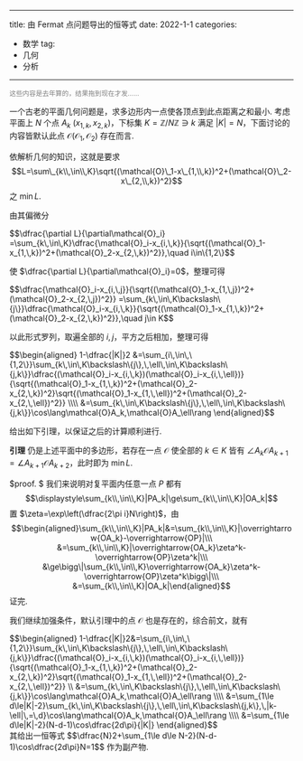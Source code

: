 
---
title: 由 Fermat 点问题导出的恒等式
date: 2022-1-1
categories:
  - 数学
tag:
  - 几何
  - 分析
---

<style type="text/css">
small {
  color: grey;
}
</style>

<small>这些内容是去年算的，结果拖到现在才发……</small>

一个古老的平面几何问题是，求多边形内一点使各顶点到此点距离之和最小. 考虑平面上 $N$ 个点 $A_k$ $(x_{1,k},x_{2,k})$，下标集 $K=\mathbb{Z}/N\mathbb{Z}\ni k$ 满足 $|K|=N$，下面讨论的内容皆默认此点 $\mathcal{O}(\mathcal{O}_1,\mathcal{O}_2)$ 存在而言.

依解析几何的知识，这就是要求 $$L=\sum\_{k\\,\in\\,K}\sqrt{(\mathcal{O}\_1-x\_{1,\\,k})^2+(\mathcal{O}\_2-x\_{2,\\,k})^2}$$ 之 $\min L$.

由其偏微分
<div class="scroll">
$$\dfrac{\partial L}{\partial\mathcal{O}_i}
=\sum_{k\,\in\,K}\dfrac{\mathcal{O}_i-x_{i,\,k}}{\sqrt{(\mathcal{O}_1-x_{1,\,k})^2+(\mathcal{O}_2-x_{2,\,k})^2}},\quad i\in\{1,2\}$$
</div>

使 $\dfrac{\partial L}{\partial\mathcal{O}_i}=0$，整理可得
<div class="scroll">
$$\dfrac{\mathcal{O}_i-x_{i,\,j}}{\sqrt{(\mathcal{O}_1-x_{1,\,j})^2+(\mathcal{O}_2-x_{2,\,j})^2}}
=\sum_{k\,\in\,K\backslash\{j\}}\dfrac{\mathcal{O}_i-x_{i,\,k}}{\sqrt{(\mathcal{O}_1-x_{1,\,k})^2+(\mathcal{O}_2-x_{2,\,k})^2}},\quad j\in K$$
</div>

以此形式罗列，取遍全部的 $i,j$，平方之后相加，整理可得
<div class="scroll">
$$\begin{aligned}
1-\dfrac{|K|}2
&=\sum_{i\,\in\,\{1,2\}}\sum_{k\,\in\,K\backslash\{j\},\,\ell\,\in\,K\backslash\{j,k\}}\dfrac{(\mathcal{O}_i-x_{i,\,k})(\mathcal{O}_i-x_{i,\,\ell})}{\sqrt{(\mathcal{O}_1-x_{1,\,k})^2+(\mathcal{O}_2-x_{2,\,k})^2}\sqrt{(\mathcal{O}_1-x_{1,\,\ell})^2+(\mathcal{O}_2-x_{2,\,\ell})^2}}
\\\\
&=\sum_{k\,\in\,K\backslash\{j\},\,\ell\,\in\,K\backslash\{j,k\}}\cos\lang\mathcal{O}A_k,\mathcal{O}A_\ell\rang
\end{aligned}$$
</div>

给出如下引理，以保证之后的计算顺利进行.

**引理** 仍是上述平面中的多边形，若存在一点 $\mathcal{O}$ 使全部的 $k\in K$ 皆有 $\angle A_k\mathcal{O}A_{k+1}=\angle A_{k+1}\mathcal{O}A_{k+2}$，此时即为 $\min L$.

$proof. $ 我们来说明对复平面内任意一点 $P$ 都有 $$\displaystyle\sum_{k\\,\in\\,K}|PA_k|\ge\sum_{k\\,\in\\,K}|OA_k|$$ 置 $\zeta=\exp\left(\dfrac{2\pi i}N\right)$，由 $$\begin{aligned}\sum_{k\\,\in\\,K}|PA_k|&=\sum_{k\\,\in\\,K}|\overrightarrow{OA_k}-\overrightarrow{OP}|\\\ &=\sum_{k\\,\in\\,K}|\overrightarrow{OA_k}\zeta^k-\overrightarrow{OP}\zeta^k|\\\ &\ge\bigg\|\sum_{k\\,\in\\,K}\overrightarrow{OA_k}\zeta^k-\overrightarrow{OP}\zeta^k\bigg\|\\\ &=\sum_{k\\,\in\\,K}|OA_k|\end{aligned}$$ 证完.

我们继续加强条件，默认引理中的点 $\mathcal{O}$ 也是存在的，综合前文，就有
<div class="scroll">
$$\begin{aligned}
1-\dfrac{|K|}2&=\sum_{i\,\in\,\{1,2\}}\sum_{k\,\in\,K\backslash\{j\},\,\ell\,\in\,K\backslash\{j,k\}}\dfrac{(\mathcal{O}_i-x_{i,\,k})(\mathcal{O}_i-x_{i,\,\ell})}{\sqrt{(\mathcal{O}_1-x_{1,\,k})^2+(\mathcal{O}_2-x_{2,\,k})^2}\sqrt{(\mathcal{O}_1-x_{1,\,\ell})^2+(\mathcal{O}_2-x_{2,\,\ell})^2}}
\\
&=\sum_{k\,\in\,K\backslash\{j\},\,\ell\,\in\,K\backslash\{j,k\}}\cos\lang\mathcal{O}A_k,\mathcal{O}A_\ell\rang
\\\\
&=\sum_{1\le d\le|K|-2}\sum_{k\,\in\,K\backslash\{j\},\,\ell\,\in\,K\backslash\{j,k\},\,|k-\ell|\,=\,d}\cos\lang\mathcal{O}A_k,\mathcal{O}A_\ell\rang
\\\\
&=\sum_{1\le d\le|K|-2}(N-d-1)\cos\dfrac{2d\pi}{|K|}
\end{aligned}$$
</div>
其给出一恒等式 $$\dfrac{N}2+\sum_{1\le d\le N-2}(N-d-1)\cos\dfrac{2d\pi}N=1$$ 作为副产物.
